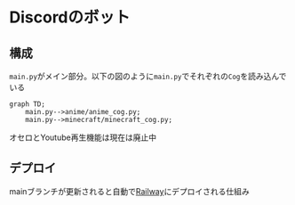 # Discordのボット

## 構成
`main.py`がメイン部分。以下の図のように`main.py`でそれぞれの`Cog`を読み込んでいる

```mermaid
graph TD;
    main.py-->anime/anime_cog.py;
    main.py-->minecraft/minecraft_cog.py;
```

オセロとYoutube再生機能は現在は廃止中

## デプロイ
mainブランチが更新されると自動で[Railway](https://railway.app/)にデプロイされる仕組み